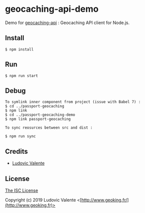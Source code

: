 
# geocaching-api-demo

Demo for [geocaching-api](https://github.com/ludoo0d0a/geocaching-api) : Geocaching API client for Node.js.

## Install

    $ npm install

## Run

    $ npm run start

## Debug

    To symlink inner component from project (issue with Babel 7) :
    $ cd ../passport-geocaching
    $ npm link 
    $ cd ../passport-geocaching-demo
    $ npm link passport-geocaching

    To sync reosurces between src and dist :
    
    $ npm run sync 

## Credits

- [Ludovic Valente](http://github.com/ludoo0d0a)

## License

[The ISC License](http://opensource.org/licenses/ISC)

Copyright (c) 2019 Ludovic Valente <[http://www.geoking.fr/](http://www.geoking.fr)>
